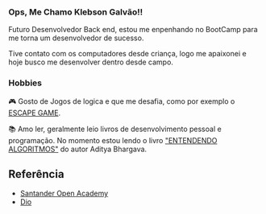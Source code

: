 ### Ops, Me Chamo Klebson Galvão!!

Futuro Desenvolvedor Back end, estou me enpenhando no BootCamp para me torna um desenvolvedor de sucesso.

Tive contato com os computadores desde criança, logo me apaixonei e hoje busco me desenvolver dentro desde campo.

### Hobbies

🎮 Gosto de Jogos de logica e que me desafia, como por exemplo o [ESCAPE GAME]().

📚 Amo ler, geralmente leio livros de desenvolvimento pessoal e programação. No momento estou lendo o livro ["ENTENDENDO ALGORITMOS"]() do autor Aditya Bhargava.
## Referência

 - [Santander Open Academy](https://awesomeopensource.com/project/elangosundar/awesome-README-templates)
 - [Dio](https://github.com/matiassingers/awesome-readme)
